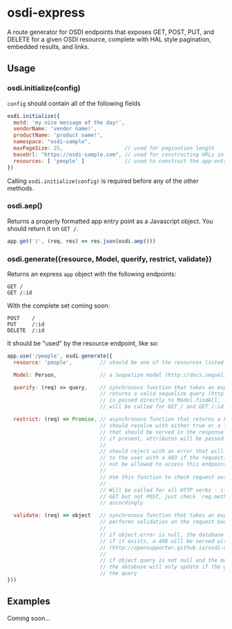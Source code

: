 # osdi-express

A route generator for OSDI endpoints that exposes GET, POST, PUT, and DELETE for
a given OSDI resource, complete with HAL style pagination, embedded results, and
links.

## Usage

### osdi.initialize(config)

`config` should contain all of the following fields

```javascript
osdi.initialize({
  motd: 'my nice message of the day!',
  vendorName: 'vendor name!',
  productName: 'product name!',
  namespace: "osdi-sample",
  maxPageSize: 25,                    // used for pagination length
  baseUrl: "https://osdi-sample.com", // used for constructing URLs in HAL
  resources: [ 'people' ]             // used to construct the app-entry-point
})
```

Calling `osdi.initialize(config)` is required before any of the other methods.

### osdi.aep()

Returns a properly formatted app entry point as a Javascript object. You should
return it on `GET /`.

```javascript
app.get('/', (req, res) => res.json(osdi.aep()))
```

### osdi.generate({resource, Model, querify, restrict, validate})

Returns an express `app` object with the following endpoints:
```
GET /
GET /:id
```

With the complete set coming soon:
```
POST    /
PUT     /:id
DELETE  /:id
```

It should be "used" by the resource endpoint, like so:
```javascript
app.use('/people', osdi.generate({
  resource: 'people',         // should be one of the resources listed in config.resources

  Model: Person,              // a Sequelize model (http://docs.sequelizejs.com/en/v3/)

  querify: (req) => query,    // synchronous function that takes an express request object and
                              // returns a valid sequelize query (http://docs.sequelizejs.com/en/v3/docs/querying/)
                              // is passed directly to Model.findAll, .findOne, etc.
                              // will be called for GET / and GET /:id

  restrict: (req) => Promise, // asynchronous function that returns a Promise
                              // should resolve with either true or a list of attributes
                              // that should be served in the response
                              // if present, attributes will be passed to Model.findAll / .findOne
                              //
                              // should reject with an error that will be returned
                              // to the user with a 403 if the requesting user should
                              // not be allowed to access this endpoint
                              //
                              // Use this function to check request auth headers, etc.
                              //
                              // Will be called for all HTTP verbs - if you want to restrict
                              // GET but not POST, just check `req.method` and respond
                              // accordingly

  validate: (req) => object   // synchronous function that takes an express request object and
                              // performs validation on the request body - called for POST and PUT
                              //
                              // if object.error is null, the database call will proceed
                              // if it exists, a 400 will be served with an OSDI-style error
                              // (http://opensupporter.github.io/osdi-docs/errors.html#error-description)
                              //
                              // if object.query is not null and the method is a POST,
                              // the database will only update if the given resource matches
                              // the query
}))
```

## Examples

Coming soon...
